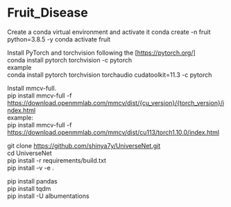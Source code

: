 # Fruit_Disease

Create a conda virtual environment and activate it
conda create -n fruit python=3.8.5 -y
conda activate fruit

Install PyTorch and torchvision following the [https://pytorch.org/] <br/>
conda install pytorch torchvision -c pytorch <br/>
example <br/>
conda install pytorch torchvision torchaudio cudatoolkit=11.3 -c pytorch <br/>

Install mmcv-full. <br/>
pip install mmcv-full -f https://download.openmmlab.com/mmcv/dist/{cu_version}/{torch_version}/index.html <br/> 
example: <br/>
pip install mmcv-full -f https://download.openmmlab.com/mmcv/dist/cu113/torch1.10.0/index.html <br/>

git clone https://github.com/shinya7y/UniverseNet.git <br/>
cd UniverseNet <br/>
pip install -r requirements/build.txt <br/>
pip install -v -e .  <br/>

pip install pandas <br/>
pip install tqdm <br/>
pip install -U albumentations <br/>
